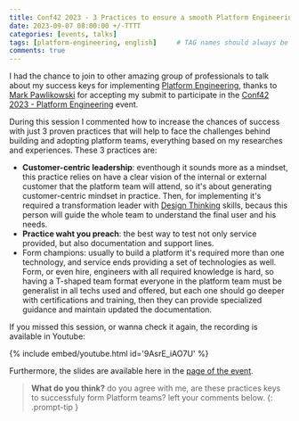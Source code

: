 ```yaml
---
title: Conf42 2023 - 3 Practices to ensure a smooth Platform Engineering adoption
date: 2023-09-07 08:00:00 +/-TTTT
categories: [events, talks]
tags: [platform-engineering, english]     # TAG names should always be lowercase
comments: true
---
```


I had the chance to join to other amazing group of professionals to talk about my success keys for implementing [Platform Engineering](https://platformengineering.org/blog/what-is-platform-engineering), thanks to [Mark Pawlikowski](https://www.linkedin.com/in/marek-pawlikowski/) for accepting my submit to participate in the [Conf42 2023 - Platform Engineering](https://www.conf42.com/platform2023) event.

During this session I commented how to increase the chances of success with just 3 proven practices that will help to face the challenges behind building and adopting platform teams, everything based on my researches and experiences. These 3 practices are:

* **Customer-centric leadership**: eventhough it sounds more as a mindset, this practice relies on have a clear vision of the internal or external customer that the platform team will attend, so it's about generating customer-centric mindset in practice. Then, for implementing it's required a transformation leader with [Design Thinking](https://www.amazon.com/-/es/Emrah-Yayici/dp/6058603757/ref=sr_1_18?keywords=design+thinking&qid=1704562310&s=books&sr=1-18) skills, becaus this person will guide the whole team to understand the final user and his needs.
* **Practice waht you preach**: the best way to test not only service provided, but also documentation and support lines.
* Form champions: usually to build a platform it's required more than one technology, and service ends providing a set of technologies as well. Form, or even hire, engineers with all required knowledge is hard, so having a T-shaped team format everyone in the platform team must be generalist in all techs used and offered, but each one should go deeper with certifications and training, then they can provide specialized guidance and maintain updated the documentation.

If you missed this session, or wanna check it again, the recording is available in Youtube:

{% include embed/youtube.html id='9AsrE_iAO7U' %}

Furthermore, the slides are available here in the [page of the event](https://www.conf42.com/Platform_Engineering_2023_Caio_Medeiros_Pinto_3_practices_to_ensure_a_smooth_platform_engineering_ad).

> **What do you think?** do you agree with me, are these practices keys to successfuly form Platform teams? left your comments below.
{: .prompt-tip }
